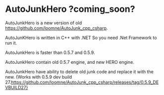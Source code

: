 # AutoJunkHero ?coming_soon?

AutoJunkHero is a new version of old https://github.com/loomne/AutoJunk_cpp_csharp.

AutoJunKHero is written in C++ with .NET So you need .Net Framework to run it.

AutoJunkHero is faster than 0.5.7 and 0.5.9.

AutoJunkHero contain old 0.5.7 engine, and new HERO engine.

AutoJunkHero have ability to delete old junk code and replace it with the new. {Works with 0.5.9 dev build 27.https://github.com/loomne/AutoJunk_cpp_csharp/releases/tag/0.5.9_DEVBUILD27}

